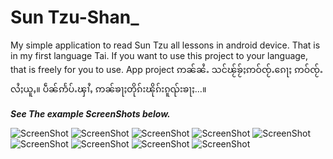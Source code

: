 Sun Tzu-Shan_
==========

My simple application to read Sun Tzu all lessons in android device. That is in my first language Tai. If you want to use this project to your language, that is freely for you to use. App project ဢၼ်ၼႆႉ သင်ၽႂ်ၶႂ်ႈဢဝ်ၸႂ်ႉၵေႃႈ ဢဝ်ၸႂ်ႉလႆႈယူႇ။ ပဵၼ်ဢႅပ်ႉၾၢႆႇ ဢၼ်ၶႃႈတိုၵ်းၽိုၵ်းၵူၺ်းၶႃႈ…။


***See The example ScreenShots below.***

![ScreenShot](https://github.com/saitawngpha/SunTzu-Shan-/tree/master/ScreenShots/1.png)
![ScreenShot](https://github.com/saitawngpha/SunTzu-Shan-/tree/master/ScreenShots/2.png)
![ScreenShot](https://github.com/saitawngpha/SunTzu-Shan-/tree/master/ScreenShots/3.png)
![ScreenShot](https://github.com/saitawngpha/SunTzu-Shan-/tree/master/ScreenShots/4.png)
![ScreenShot](https://github.com/saitawngpha/SunTzu-Shan-/tree/master/ScreenShots/5.png)
![ScreenShot](https://github.com/saitawngpha/SunTzu-Shan-/tree/master/ScreenShots/1_1.png)
![ScreenShot](https://github.com/saitawngpha/SunTzu-Shan-/tree/master/ScreenShots/1_2.png)
![ScreenShot](https://github.com/saitawngpha/SunTzu-Shan-/tree/master/ScreenShots/1_3.png)
![ScreenShot](https://github.com/saitawngpha/SunTzu-Shan-/tree/master/ScreenShots/1_4.png)
